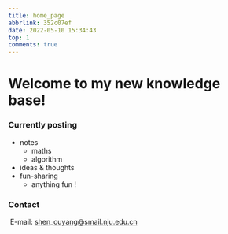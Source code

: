 ```yaml
---
title: home_page
abbrlink: 352c07ef
date: 2022-05-10 15:34:43
top: 1
comments: true
---
```


# Welcome to my new knowledge base!

### Currently posting 

- notes
  - maths
  - algorithm
- ideas & thoughts
- fun-sharing
  - anything fun !


### Contact

​		E-mail: shen_ouyang@smail.nju.edu.cn
